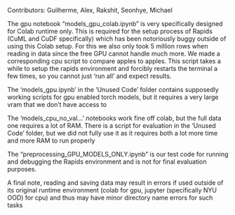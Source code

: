 Contributors: Guilherme, Alex, Rakshit, Seonhye, Michael


The gpu notebook “models_gpu_colab.ipynb” is very specifically designed for Colab runtime only. This is required for the setup process of Rapids (CuML and CuDF specifically) which has been notoriously buggy outside of using this Colab setup. For this we also only took 5 million rows when reading in data since the free GPU cannot handle much more. We made a corresponding cpu script to compare apples to apples. This script takes a while to setup the rapids environment and forcibly restarts the terminal a few times, so you cannot just ‘run all’ and expect results.

The ‘models_gpu.ipynb’ in the ‘Unused Code’ folder contains supposedly working scripts for gpu enabled torch models, but it requires a very large vram that we don’t have access to

The ‘models_cpu_no_val…’ notebooks work fine off colab, but the full data one requires a lot of RAM. There is a script for evaluation in the ‘Unused Code’ folder, but we did not fully use it as it requires both a lot more time and more RAM to run properly

The “preprocessing_GPU_MODELS_ONLY.ipynb” is our test code for running and debugging the Rapids environment and is not for final evaluation purposes. 

A final note, reading and saving data may result in errors if used outside of its original runtime environment (colab for gpu, jupyter (specifically NYU OOD) for cpu) and thus may have minor directory name errors for such tasks

